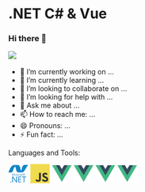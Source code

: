 # .NET C# & Vue 
### Hi there 👋

<div>
  <img src="https://media.giphy.com/media/v1.Y2lkPTc5MGI3NjExOTEyZDM4NDY0M2FiMzc3OTgxOTkwMjdmMTgwZWEyMDQ1ZDdlYmYwZSZlcD12MV9pbnRlcm5hbF9naWZzX2dpZklkJmN0PWc/dWesBcTLavkZuG35MI/giphy.gif" >
</div>  


- 🔭 I’m currently working on ...
- 🌱 I’m currently learning ...
- 👯 I’m looking to collaborate on ...
- 🤔 I’m looking for help with ...
- 💬 Ask me about ...
- 📫 How to reach me: ...
- 😄 Pronouns: ...
- ⚡ Fun fact: ...

Languages and Tools:

<div>
  <img src="https://github.com/devicons/devicon/blob/master/icons/dot-net/dot-net-plain-wordmark.svg" title="Java" alt="Java" width="40" height="40"/>
  <img src="https://github.com/devicons/devicon/blob/master/icons/javascript/javascript-original.svg" title="Java" alt="Java" width="40" height="40"/>
  <img src="https://github.com/devicons/devicon/blob/master/icons/vuejs/vuejs-original.svg" title="Java" alt="Java" width="40" height="40"/>
  <img src="https://github.com/devicons/devicon/blob/master/icons/vuejs/vuejs-original.svg" title="Java" alt="Java" width="40" height="40"/>
  <img src="https://github.com/devicons/devicon/blob/master/icons/vuejs/vuejs-original.svg" title="Java" alt="Java" width="40" height="40"/>
  <img src="https://github.com/devicons/devicon/blob/master/icons/vuejs/vuejs-original.svg" title="Java" alt="Java" width="40" height="40"/>
  
</div>

